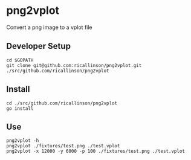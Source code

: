# png2vplot

Convert a png image to a vplot file

## Developer Setup

    cd $GOPATH
    git clone git@github.com:ricallinson/png2vplot.git ./src/github.com/ricallinson/png2vplot

## Install

    cd ./src/github.com/ricallinson/png2vplot
    go install

## Use

	png2vplot -h
    png2vplot ./fixtures/test.png ./test.vplot
    png2vplot -x 12000 -y 6000 -p 100 ./fixtures/test.png ./test.vplot
